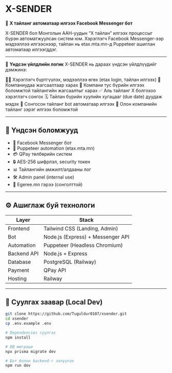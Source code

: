 # X-SENDER

📌 **X тайланг автоматаар илгээх Facebook Messenger бот**

X-SENDER бол Монголын ААН-уудын “Х тайлан” илгээх процессыг бүрэн автоматжуулсан систем юм. Хэрэглэгч Facebook Messenger-ээр мэдээллээ илгээснээр, тайлан нь etax.mta.mn-д Puppeteer ашиглан автоматаар илгээгддэг.

---

🎯 **Үндсэн үйлдлийн логик**
X-SENDER нь дараах үндсэн үйлдлүүдийг дэмжинэ:

🧑‍💼 Хэрэглэгч бүртгүүлэх, мэдээллээ өгөх (etax login, тайлан илгээх)
🏢 Компаниудаа жагсаалтаар харах
📄 Компани тус бүрийн илгээх боломжтой тайлангийн жагсаалтыг харах
✅ Аль тайланг X болгохоо хэрэглэгч сонгох
🗓 Тайлан бүрийн хуулийн хугацааг (due date) дуудаж мэдэх
🤖 Сонгосон тайланг bot автоматаар илгээх
🧩 Олон компанийн тайланг зэрэг илгээх боломжтой

---

## 🚀 Үндсэн боломжууд

- 💬 Facebook Messenger бот
- 🤖 Puppeteer automation (etax.mta.mn)
- 💳 QPay төлбөрийн систем
- 🔒 AES-256 шифрлэл, security токен
- 📊 Тайлангийн амжилт/алдааны лог
- 🛠 Admin panel (internal use)
- 🧾 Egeree.mn гэрээ (сонголттой)

---

## ⚙️ Ашиглаж буй технологи

| Layer         | Stack                             |
|---------------|------------------------------------|
| Frontend      | Tailwind CSS (Landing, Admin)     |
| Bot           | Node.js (Express) + Messenger API |
| Automation    | Puppeteer (Headless Chromium)     |
| Backend API   | Node.js + Express                 |
| Database      | PostgreSQL (Railway)              |
| Payment       | QPay API                          |
| Hosting       | Railway                           |

---

## 🧪 Суулгах заавар (Local Dev)

```bash
git clone https://github.com/Tuguldur0107/xsender.git
cd xsender
cp .env.example .env

# Dependencies суулгах
npm install

# DB миграци
npx prisma migrate dev

# Бот болон backend-г эхлүүлэх
npm run dev
